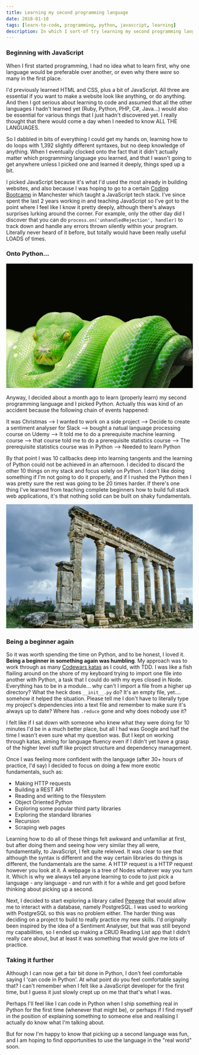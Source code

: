 ```yaml
---
title: Learning my second programming language
date: 2018-01-18
tags: [learn-to-code, programming, python, javascript, learning]
description: In which I sort-of try learning my second programming language and relearn the joy of being a beginner at something again
---
```


### Beginning with JavaScript

When I first started programming, I had no idea what to learn first, why one language would be preferable over another, or even why there _were_ so many in the first place.

I'd previously learned HTML and CSS, plus a bit of JavaScript. All three are essential if you want to make a website look like anything, or do anything. And then I got serious about learning to code and assumed that all the other languages I hadn't learned yet (Ruby, Python, PHP, C#, Java...) would also be essential for various things that I just hadn't discovered yet. I really thought that there would come a day when I needed to know ALL THE LANGUAGES.

So I dabbled in bits of everything I could get my hands on, learning how to do loops with 1,392 slightly different syntaxes, but no deep knowledge of anything. When I eventually clocked onto the fact that it didn't actually matter which programming language you learned, and that I wasn't going to get anywhere unless I picked one and learned it deeply, things sped up a bit.

I picked JavaScript because it's what I'd used the most already in building websites, and also because I was hoping to go to a certain [Coding Bootcamp](https://northcoders.com/) in Manchester which taught a JavaScript tech stack. I've since spent the last 2 years working in and teaching JavaScript so I've got to the point where I feel like I know it pretty deeply, although there's always surprises lurking around the corner. For example, only the other day did I discover that you can do `process.on('unhandledRejection', handler)` to track down and handle any errors thrown silently within your program. Literally never heard of it before, but totally would have been really useful LOADS of times.

### Onto Python...

![python](python.jpg)

Anyway, I decided about a month ago to learn (properly learn) my second programming language and I picked Python. Actually this was kind of an accident because the following chain of events happened:

It was Christmas --> I wanted to work on a side project --> Decide to create a sentiment analyser for Slack --> bought a natual language processing course on Udemy --> It told me to do a prerequisite machine learning course --> that course told me to do a prerequisite statistics course --> The prerequisite statistics course was in Python --> Needed to learn Python

By that point I was 10 callbacks deep into learning tangents and the learning of Python could not be achieved in an afternoon. I decided to discard the other 10 things on my stack and focus solely on Python. I don't like doing something if I'm not going to do it properly, and if I rushed the Python then I was pretty sure the rest was going to be 20 times harder. If there's one thing I've learned from teaching complete beginners how to build full stack web applications, it's that nothing solid can be built on shaky fundamentals.

![shaky foundations](shaky.jpg)

### Being a beginner again

So it was worth spending the time on Python, and to be honest, I loved it. **Being a beginner in something again was humbling**. My approach was to work through as many [Codewars katas](https://www.codewars.com) as I could, with TDD. I was like a fish flailing around on the shore of my keyboard trying to import one file into another with Python, a task that I could do with my eyes closed in Node. Everything has to be in a module... why can't I import a file from a higher up directory? What the heck does `__init__.py` do? It's an empty file, yet.... somehow it helped the situation. Please tell me I don't have to literally type my project's dependencies into a text file and remember to make sure it's always up to date? Where has `.reduce` gone and why does nobody use it?

I felt like if I sat down with someone who knew what they were doing for 10 minutes I'd be in a much better place, but all I had was Google and half the time I wasn't even sure what my question was. But I kept on working through katas, aiming for language fluency even if I didn't yet have a grasp of the higher level stuff like project structure and dependency management.

Once I was feeling more confident with the language (after 30+ hours of practice, I'd say) I decided to focus on doing a few more exotic fundamentals, such as:

- Making HTTP requests
- Building a REST API
- Reading and writing to the filesystem
- Object Oriented Python
- Exploring some popular third party libraries
- Exploring the standard libraries
- Recursion
- Scraping web pages

Learning how to do all of these things felt awkward and unfamiliar at first, but after doing them and seeing how very similar they all were, fundamentally, to JavaScript, I felt quite releived. It was clear to see that although the syntax is different and the way certain libraries do things is different, the fundamentals are the same. A HTTP request is a HTTP request however you look at it. A webpage is a tree of Nodes whatever way you turn it. Which is why we always tell anyone learning to code to just pick a language - any language - and run with it for a while and get good before thinking about picking up a second.

Next, I decided to start exploring a library called [Peewee](http://docs.peewee-orm.com/en/latest/) that would allow me to interact with a database, namely PostgreSQL. I was used to working with PostgreSQL so this was no problem either. The harder thing was deciding on a project to build to really practice my new skills. I'd originally been inspired by the idea of a Sentiment Analyser, but that was still beyond my capabilities, so I ended up making a CRUD Reading List app that I didn't really care about, but at least it was something that would give me lots of practice.

### Taking it further

Although I can now get a fair bit done in Python, I don't feel comfortable saying I 'can code in Python'. At what point _do_ you feel comfortable saying that? I can't remember when I felt like a JavaScript developer for the first time, but I guess it just slowly crept up on me that that's what I was.

Perhaps I'll feel like I can code in Python when I ship something real in Python for the first time (whenever that might be), or perhaps if I find myself in the position of explaining something to someone else and realising I actually do know what I'm talking about.

But for now I'm happy to know that picking up a second language was fun, and I am hoping to find opportunities to use the language in the "real world" soon.
